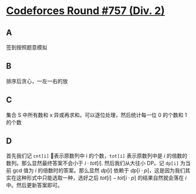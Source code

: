 # [Codeforces Round #757 (Div. 2)](https://codeforces.com/contest/1614)

## A

签到按照题意模拟

## B

排序后贪心，一左一右的放

## C

集合 S 中所有数和 x 异或再求和。可以逐位处理，然后统计每一位 0 的个数和 1 的个数

## D

首先我们记 `cnt[i]` 表示原数列中 i 的个数，`tot[i]` 表示原数列中是 $i$ 的倍数的数列。那么显然最终答案不会小于 $i \cdot tot[i]$. 然后我们从大往小 DP。记 `dp[i]` 为当前 gcd 值为 $i$ 的倍数时的答案。那么显然 $dp[i]$ 依赖于 $dp[i \cdot p]$，这是因为我们其实在这种形式中只能选取一种，选好之后 $tot[i] - tot[i \cdot p]$ 的结果自然就会落在 $i$ 中。然后更新答案即可。